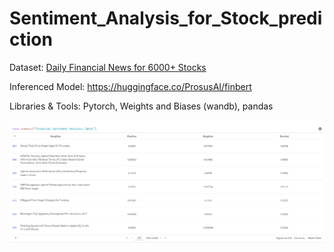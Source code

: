 # Sentiment_Analysis_for_Stock_prediction

Dataset: [Daily Financial News for 6000+ Stocks](https://www.kaggle.com/datasets/miguelaenlle/massive-stock-news-analysis-db-for-nlpbacktests)

Inferenced Model: https://huggingface.co/ProsusAI/finbert

Libraries & Tools: Pytorch, Weights and Biases (wandb), pandas

<!--
setup: https://www.youtube.com/watch?v=r7Am-ZGMef8
- pytorch = 11.7
- [cuda 11.7](https://developer.nvidia.com/cuda-11-7-0-download-archive?target_os=Windows&target_arch=x86_64&target_version=11&target_type=exe_local)
- [Download cuDNN v8.8.1 (March 8th, 2023), for CUDA 11.x](https://developer.nvidia.com/rdp/cudnn-archive)

-->


![image](https://github.com/Mrunal-G/Sentiment_Analysis_for_Stock_prediction/blob/main/Images/img1.png)

